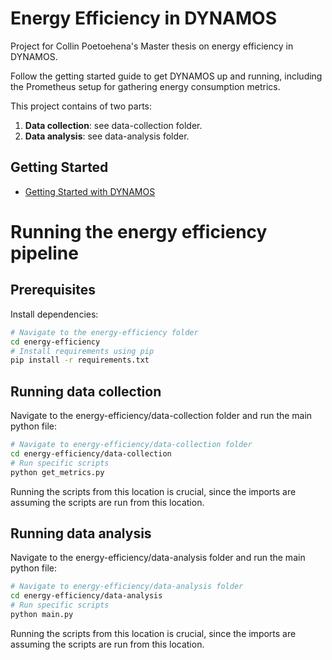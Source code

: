 # Energy Efficiency in DYNAMOS
Project for Collin Poetoehena's Master thesis on energy efficiency in DYNAMOS.

Follow the getting started guide to get DYNAMOS up and running, including the Prometheus setup for gathering energy consumption metrics.

This project contains of two parts:
1. **Data collection**: see data-collection folder.
2. **Data analysis**: see data-analysis folder.

## Getting Started
- [Getting Started with DYNAMOS](docs/getting-started/0_Getting-Started.md)


# Running the energy efficiency pipeline
## Prerequisites
Install dependencies:
```sh
# Navigate to the energy-efficiency folder
cd energy-efficiency
# Install requirements using pip
pip install -r requirements.txt
```

## Running data collection
Navigate to the energy-efficiency/data-collection folder and run the main python file:
```sh
# Navigate to energy-efficiency/data-collection folder
cd energy-efficiency/data-collection
# Run specific scripts
python get_metrics.py
```
Running the scripts from this location is crucial, since the imports are assuming the scripts are run from this location.


## Running data analysis
Navigate to the energy-efficiency/data-analysis folder and run the main python file:
```sh
# Navigate to energy-efficiency/data-analysis folder
cd energy-efficiency/data-analysis
# Run specific scripts
python main.py
```
Running the scripts from this location is crucial, since the imports are assuming the scripts are run from this location.
